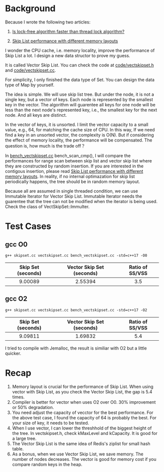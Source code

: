 # Background

Because I wrote the following two articles:

1. [Is lock-free algorithm faster than thread lock algorithm?](lock_free_vs_thread_lock.md)

2. [Skip List performance with different memory layouts](skip_list_performance_with_memory.md)

I wonder the CPU cache, i.e. memory locality, improve the performance of Skip List a lot. I design a new data structor to prove my guess.

It is called Vector Skip List. You can check the code at [code/vectskipset.h](https://github.com/szstonelee/elephant_eye_c_plusplus/blob/master/code/vectskipset.h) and [code/vectskipset.cc](https://github.com/szstonelee/elephant_eye_c_plusplus/blob/master/code/vectskipset.cc).

For simplicity, I only finished the data type of Set. You can design the data type of Map by yourself.

The idea is simple. We will use skip list tree. But under the node, it is not a single key, but a vector of keys. Each node is represented by the smallest key in the vector. The algorithm will guarentee all keys for one node will be less than the next node's represented key, i.e., the smallest key for the next node. And all keys are distinct.

In the vector of keys, it is unsorted. I limit the vector capacity to a small value, e.g., 64, for matching the cache size of CPU. In this way, If we need find a key in an unsorted vector, the complexity is O(N). But if considering the effect of memory locality, the performance will be compensated. The question is, how much is the trade off？

In [bench_vectskipset.cc](https://github.com/szstonelee/elephant_eye_c_plusplus/blob/master/code/vbench_vectskipset.cc) bench_scan_cmp(), I will compare the performances for range scan between skip list and vector skip list where they are constructed by random insertion. If you are interested in the contigous insertion, 
please read [Skip List performance with different memory layouts](skip_list_performance_with_memory.md). In reality, if no internal optimazation for skip list periodically happens, the tree should be in random memory layout.

Because all are assumed in single threaded condition, we can use Immutable Iterator for Vector Skip List. Immutable Iterator needs the guarentee that the tree can not be modified when the iterator is being used. Check the class of VectSkipSet::ImmuIter. 

# Test Cases

## gcc O0
```
g++ skipset.cc vectskipset.cc bench_vectskipset.cc -std=c++17 -O0
```

| Skip Set (seconds) | Vector Skip Set (seconds) | Ratio of SS/VSS |
| :--: | :--: | :--: |
| 9.00089 | 2.55394 | 3.5 |


## gcc O2
```
g++ skipset.cc vectskipset.cc bench_vectskipset.cc -std=c++17 -O2
```

| Skip Set (seconds) | Vector Skip Set (seconds) | Ratio of SS/VSS |
| :--: | :--: | :--: |
| 9.09811 | 1.69832 | 5.4 |

I tried to compile with Jemalloc, the result is similiar with O2 but a little quicker.

# Recap

1. Memory layout is crucial for the performance of Skip List. When using vector with Skip List, as you check the Vector Skip List, the gap is 5.4 times.
2. Compiler is better for vector when uses O2 over O0. 30% improvement or 50% degradation.
3. You need adjust the capacity of vecctor for the best performance. For the above test case, I found the capacity of 64 is probably the best. For your size of key, it needs to be tested.
4. When I use vector, I can lower the threshhold of the biggest height of the tree. In vectskipset.h, check kMaxLevel and kCapacity. It is good for a large tree.
5. The Vector Skip List is the same idea of Redis's ziplist for small hash table.
6. As a bonus, when we use Vector Skip List, we save memory. The number of nodes decreases. The vector is good for memory cost if you compare random keys in the heap.